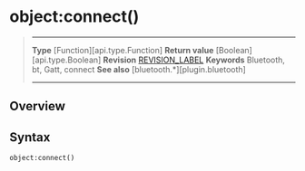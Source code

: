 # object:connect()

> --------------------- ------------------------------------------------------------------------------------------
> __Type__              [Function][api.type.Function]
> __Return value__      [Boolean][api.type.Boolean]
> __Revision__          [REVISION_LABEL](REVISION_URL)
> __Keywords__          Bluetooth, bt, Gatt, connect
> __See also__          [bluetooth.*][plugin.bluetooth]
> --------------------- ------------------------------------------------------------------------------------------

## Overview

## Syntax

	object:connect()
